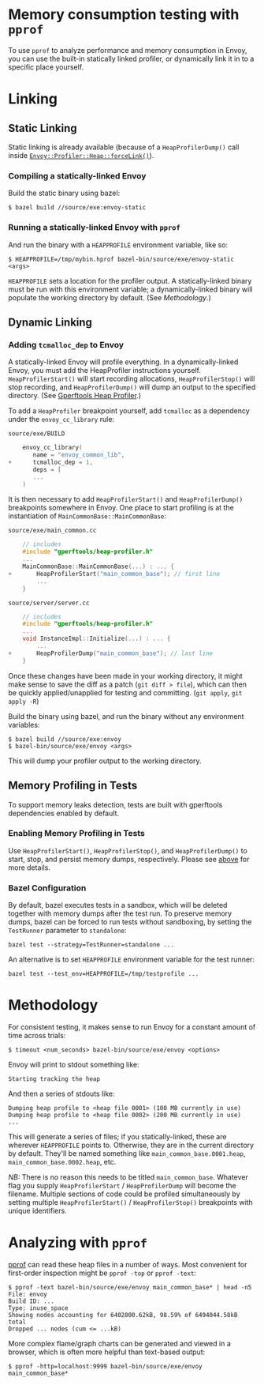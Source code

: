 # Memory consumption testing with `pprof`

To use `pprof` to analyze performance and memory consumption in Envoy, you can
use the built-in statically linked profiler, or dynamically link it in to a
specific place yourself.

# Linking

## Static Linking

Static linking is already available (because of a `HeapProfilerDump()` call
inside
[`Envoy::Profiler::Heap::forceLink()`](https://github.com/envoyproxy/envoy/blob/master/source/common/profiler/profiler.cc#L21-L26)).

### Compiling a statically-linked Envoy

Build the static binary using bazel:

    $ bazel build //source/exe:envoy-static

### Running a statically-linked Envoy with `pprof`

And run the binary with a `HEAPPROFILE` environment variable, like so:

    $ HEAPPROFILE=/tmp/mybin.hprof bazel-bin/source/exe/envoy-static <args>

`HEAPPROFILE` sets a location for the profiler output. A statically-linked
binary must be run with this environment variable; a dynamically-linked binary
will populate the working directory by default. (See *Methodology*.)

## Dynamic Linking

### Adding `tcmalloc_dep` to Envoy

A statically-linked Envoy will profile everything. In a dynamically-linked
Envoy, you must add the HeapProfiler instructions yourself.
`HeapProfilerStart()` will start recording allocations, `HeapProfilerStop()`
will stop recording, and `HeapProfilerDump()` will dump an output to the
specified directory. (See [Gperftools Heap
Profiler](https://gperftools.github.io/gperftools/heapprofile.html).)

To add a `HeapProfiler` breakpoint yourself, add `tcmalloc` as a
dependency under the `envoy_cc_library` rule:

`source/exe/BUILD`

```c++
    envoy_cc_library(
       name = "envoy_common_lib",
+      tcmalloc_dep = 1,
       deps = [
       ...
    )
```

It is then necessary to add `HeapProfilerStart()` and `HeapProfilerDump()`
breakpoints somewhere in Envoy. One place to start profiling is at the
instantiation of `MainCommonBase::MainCommonBase`:

`source/exe/main_common.cc`

```c++
    // includes
    #include "gperftools/heap-profiler.h"
    ...
    MainCommonBase::MainCommonBase(...) : ... {
+       HeapProfilerStart("main_common_base"); // first line
        ...
    }
```

`source/server/server.cc`

```c++
    // includes
    #include "gperftools/heap-profiler.h"
    ...
    void InstanceImpl::Initialize(...) : ... {
        ...
+       HeapProfilerDump("main_common_base"); // last line
    }
```

Once these changes have been made in your working directory, it might make sense to
save the diff as a patch (`git diff > file`), which can then be quickly
applied/unapplied for testing and committing. (`git apply`, `git apply -R`)

Build the binary using bazel, and run the binary without any environment variables:

    $ bazel build //source/exe:envoy
    $ bazel-bin/source/exe/envoy <args>

This will dump your profiler output to the working directory.

## Memory Profiling in Tests
To support memory leaks detection, tests are built with gperftools dependencies enabled by default. 

### Enabling Memory Profiling in Tests
Use `HeapProfilerStart()`, `HeapProfilerStop()`, and `HeapProfilerDump()` to start, stop, and persist
memory dumps, respectively. Please see [above](#adding-tcmalloc_dep-to-envoy) for more details.

### Bazel Configuration
By default, bazel executes tests in a sandbox, which will be deleted together with memory dumps 
after the test run. To preserve memory dumps, bazel can be forced to run tests without
sandboxing, by setting the ```TestRunner``` parameter to ```standalone```:
```
bazel test --strategy=TestRunner=standalone ...
```

An alternative is to set ```HEAPPROFILE``` environment variable for the test runner:
```
bazel test --test_env=HEAPPROFILE=/tmp/testprofile ...
```

# Methodology

For consistent testing, it makes sense to run Envoy for a constant amount of
time across trials:

    $ timeout <num_seconds> bazel-bin/source/exe/envoy <options>

Envoy will print to stdout something like:

    Starting tracking the heap

And then a series of stdouts like:

    Dumping heap profile to <heap file 0001> (100 MB currently in use)
    Dumping heap profile to <heap file 0002> (200 MB currently in use)
    ...

This will generate a series of files; if you statically-linked, these are
wherever `HEAPPROFILE` points to. Otherwise, they are in the current directory
by default. They'll be named something like `main_common_base.0001.heap`,
`main_common_base.0002.heap`, etc.

*NB:* There is no reason this needs to be titled `main_common_base`. Whatever
flag you supply `HeapProfilerStart` / `HeapProfilerDump` will become the
filename. Multiple sections of code could be profiled simultaneously by setting
multiple `HeapProfilerStart()` / `HeapProfilerStop()` breakpoints with unique
identifiers.

# Analyzing with `pprof`

[pprof](https://github.com/google/pprof) can read these heap files in a
number of ways. Most convenient for first-order inspection might be `pprof -top`
or `pprof -text`:

    $ pprof -text bazel-bin/source/exe/envoy main_common_base* | head -n5
    File: envoy
    Build ID: ...
    Type: inuse_space
    Showing nodes accounting for 6402800.62kB, 98.59% of 6494044.58kB total
    Dropped ... nodes (cum <= ...kB)

More complex flame/graph charts can be generated and viewed in a browser, which
is often more helpful than text-based output:

    $ pprof -http=localhost:9999 bazel-bin/source/exe/envoy main_common_base*
